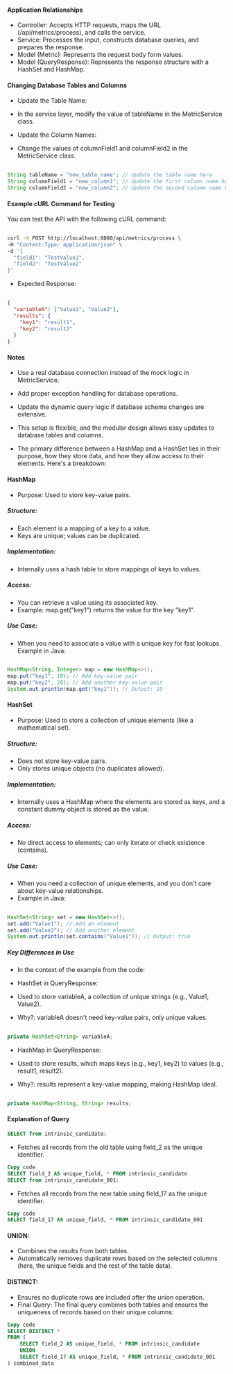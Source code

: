 #### Application Relationships
- Controller: Accepts HTTP requests, maps the URL (/api/metrics/process), and calls the service.
- Service: Processes the input, constructs database queries, and prepares the response.
- Model (Metric): Represents the request body form values.
- Model (QueryResponse): Represents the response structure with a HashSet and HashMap.
#### Changing Database Tables and Columns

- Update the Table Name:

- In the service layer, modify the value of tableName in the MetricService class.
- Update the Column Names:

- Change the values of columnField1 and columnField2 in the MetricService class.

``` java
 
String tableName = "new_table_name"; // Update the table name here
String columnField1 = "new_column1"; // Update the first column name here
String columnField2 = "new_column2"; // Update the second column name here

```
#### Example cURL Command for Testing
You can test the API with the following cURL command:

```bash
 
curl -X POST http://localhost:8080/api/metrics/process \
-H "Content-Type: application/json" \
-d '{
  "field1": "TestValue1",
  "field2": "TestValue2"
}'
```
- Expected Response:

```json
 
{
  "variableA": ["Value1", "Value2"],
  "results": {
    "key1": "result1",
    "key2": "result2"
  }
}
```

#### Notes
- Use a real database connection instead of the mock logic in MetricService.
- Add proper exception handling for database operations.
- Update the dynamic query logic if database schema changes are extensive.
- This setup is flexible, and the modular design allows easy updates to database tables and columns.


- The primary difference between a HashMap and a HashSet lies in their purpose, how they store data, and how they allow access to their elements. Here's a breakdown:

#### HashMap
- Purpose: Used to store key-value pairs.
##### Structure:
- Each element is a mapping of a key to a value.
- Keys are unique; values can be duplicated.
##### Implementation:
- Internally uses a hash table to store mappings of keys to values.
##### Access:
- You can retrieve a value using its associated key.
- Example: map.get("key1") returns the value for the key "key1".
##### Use Case:
- When you need to associate a value with a unique key for fast lookups.
Example in Java:

```java
 
HashMap<String, Integer> map = new HashMap<>();
map.put("key1", 10); // Add key-value pair
map.put("key2", 20); // Add another key-value pair
System.out.println(map.get("key1")); // Output: 10
```
#### HashSet
- Purpose: Used to store a collection of unique elements (like a mathematical set).
##### Structure:
- Does not store key-value pairs.
- Only stores unique objects (no duplicates allowed).
##### Implementation:
- Internally uses a HashMap where the elements are stored as keys, and a constant dummy object is stored as the value.
##### Access:
- No direct access to elements; can only iterate or check existence (contains).
##### Use Case:
- When you need a collection of unique elements, and you don't care about key-value relationships.
- Example in Java:

```java
 
HashSet<String> set = new HashSet<>();
set.add("Value1"); // Add an element
set.add("Value2"); // Add another element
System.out.println(set.contains("Value1")); // Output: true
```
##### Key Differences in Use
- In the context of the example from the code:

- HashSet in QueryResponse:

- Used to store variableA, a collection of unique strings (e.g., Value1, Value2).
- Why?: variableA doesn't need key-value pairs, only unique values.
```java
 
private HashSet<String> variableA;
```
- HashMap in QueryResponse:

- Used to store results, which maps keys (e.g., key1, key2) to values (e.g., result1, result2).
- Why?: results represent a key-value mapping, making HashMap ideal.
```java
 
private HashMap<String, String> results;
```

#### Explanation of Query ####
```SQL
SELECT from intrinsic_candidate:
```

- Fetches all records from the old table using field_2 as the unique identifier.

```sql
Copy code
SELECT field_2 AS unique_field, * FROM intrinsic_candidate
SELECT from intrinsic_candidate_001:
```

- Fetches all records from the new table using field_17 as the unique identifier.

```sql
Copy code
SELECT field_17 AS unique_field, * FROM intrinsic_candidate_001
```

#### UNION: ####

- Combines the results from both tables.
- Automatically removes duplicate rows based on the selected columns (here, the unique fields and the rest of the table data).

#### DISTINCT: ####

- Ensures no duplicate rows are included after the union operation.
- Final Query: The final query combines both tables and ensures the uniqueness of records based on their unique columns:

```sql
Copy code
SELECT DISTINCT * 
FROM (
    SELECT field_2 AS unique_field, * FROM intrinsic_candidate
    UNION
    SELECT field_17 AS unique_field, * FROM intrinsic_candidate_001
) combined_data
```


